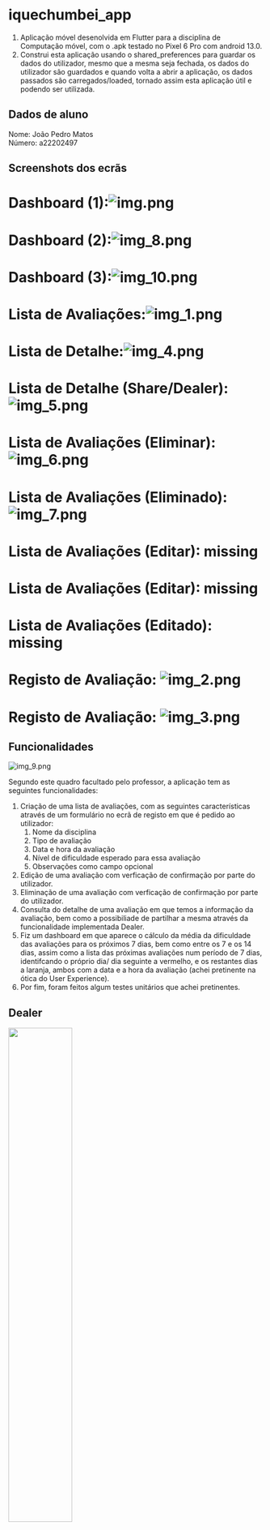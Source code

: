 # iquechumbei_app
1. Aplicação móvel desenolvida em Flutter para a disciplina de Computação móvel, 
com o .apk testado no Pixel 6 Pro com android 13.0.
2. Construi esta aplicação usando o shared_preferences para guardar os dados do utilizador, 
mesmo que a mesma seja fechada, os dados do utilizador são guardados e quando volta a abrir a 
aplicação, os dados passados são carregados/loaded, 
tornado assim esta aplicação útil e podendo ser utilizada.

## Dados de aluno

Nome: João Pedro Matos <br />
Número: a22202497

## Screenshots dos ecrãs
# Dashboard (1):![img.png](images/img.png) 
# Dashboard (2):![img_8.png](images/img_8.png) 
# Dashboard (3):![img_10.png](images/img_10.png) 
# Lista de Avaliações:![img_1.png](images/img_1.png) 
# Lista de Detalhe:![img_4.png](images/img_4.png) 
# Lista de Detalhe (Share/Dealer):![img_5.png](images/img_5.png) 
# Lista de Avaliações (Eliminar):![img_6.png](images/img_6.png) 
# Lista de Avaliações (Eliminado):![img_7.png](images/img_7.png) 
# Lista de Avaliações (Editar): missing
# Lista de Avaliações (Editar): missing
# Lista de Avaliações (Editado): missing
# Registo de Avaliação: ![img_2.png](images/img_2.png) 
# Registo de Avaliação: ![img_3.png](images/img_3.png) 


## Funcionalidades

![img_9.png](images/img_9.png)

Segundo este quadro facultado pelo professor, a aplicação tem as seguintes funcionalidades:

1. Criação de uma lista de avaliações, com as seguintes características através de um formulário no 
ecrã de registo em que é pedido ao utilizador:
    1. Nome da disciplina
    2. Tipo de avaliação
    3. Data e hora da avaliação
    4. Nível de dificuldade esperado para essa avaliação
    5. Observações como campo opcional
2. Edição de uma avaliação com verficação de confirmação por parte do utilizador.
3. Eliminação de uma avaliação com verficação de confirmação por parte do utilizador.
4. Consulta do detalhe de uma avaliação em que temos a informação da avaliação, bem como a 
possibiliade de partilhar a mesma através da funcionalidade implementada Dealer.
5. Fiz um dashboard em que aparece o cálculo da média da dificuldade das avaliações para os próximos
7 dias, bem como entre os 7 e os 14 dias, assim como a lista das próximas avaliações num
período de 7 dias, identifcando o próprio dia/ dia seguinte a vermelho, e os restantes dias a 
laranja, ambos com a data e a hora da avaliação (achei pretinente na ótica do User Experience).
6. Por fim, foram feitos algum testes unitários que achei pretinentes.

## Dealer

<img src="images/img_11.png" height="50%" width="50%"> 
<img src="images/img_12.png" height="50%" width="50%"> 
<img src="images/img_5.png" height="50%" width="50%"> 
<img src="images/img_13.png" height="50%" width="50%"> 
(Neste print é mostrado o texto num mensagem de texto pronta a enviar)

<img src="images/img_11.png" width="50%" height="50%">

A função dealer foi implementada com a função Share.share() mostrada em cima. 
Usei a biblioteca 'share' do flutter que permite partilhar o texto, passando-lhe a 
variável textToShare. Nota que foi necessário adicionar a dependencia no pubspec.yaml: share: ^2.0.4.
Também foi necessário fazer este import 'package:share/share.dart';
Assim, esta funcionalidade foi implementada no ecrã de detalhe com recurso ao botão Partilhar 
avaliação.



## autoavaliação
Nota: 15 valores
